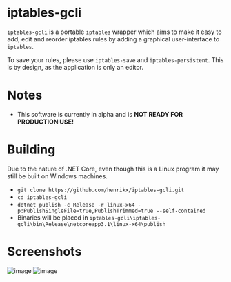 # iptables-gcli
`iptables-gcli` is a portable `iptables` wrapper which aims to make it easy to add, edit and reorder iptables rules by adding a graphical user-interface to `iptables`. 

To save your rules, please use `iptables-save` and `iptables-persistent`. This is by design, as the application is only an editor.

# Notes
- This software is currently in alpha and is **NOT READY FOR PRODUCTION USE!**

# Building
Due to the nature of .NET Core, even though this is a Linux program it may still be built on Windows machines.
- `git clone https://github.com/henrikx/iptables-gcli.git`
- `cd iptables-gcli`
- `dotnet publish -c Release -r linux-x64 -p:PublishSingleFile=true,PublishTrimmed=true --self-contained`
- Binaries will be placed in `iptables-gcli\iptables-gcli\bin\Release\netcoreapp3.1\linux-x64\publish`

# Screenshots
![image](https://user-images.githubusercontent.com/10342989/147159688-0e403738-bd30-4685-9069-449075e3f43e.png)
![image](https://user-images.githubusercontent.com/10342989/147159712-1a485563-1c93-4e94-b672-bcc3e331ea5d.png)
